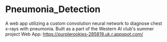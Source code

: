 # Pneumonia_Detection
A web app utilizing a custom convolution neural network to diagnose chest x-rays with pneumonia.
Built as a part of the Western AI club's summer project 
Web App: https://purplerookies-285819.uk.r.appspot.com/ 
